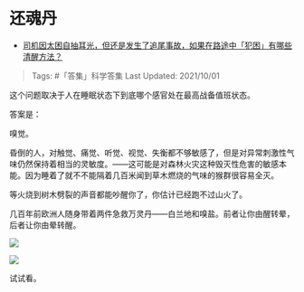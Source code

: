 # 还魂丹

- [司机因太困自抽耳光，但还是发生了追尾事故，如果在路途中「犯困」有哪些清醒方法？](https://www.zhihu.com/question/483064267/answer/2089443395)
  
>Tags: #「答集」科学答集
>Last Updated: 2021/10/01

这个问题取决于人在睡眠状态下到底哪个感官处在最高战备值班状态。

答案是：

嗅觉。

昏倒的人，对触觉、痛觉、听觉、视觉、失衡都不够敏感了，但是对异常刺激性气味仍然保持着相当的灵敏度。——这可能是对森林火灾这种毁灭性危害的敏感本能。因为睡着了就不不能隔着几百米闻到草木燃烧的气味的猴群很容易全灭。

等火烧到树木劈裂的声音都能吵醒你了，你估计已经跑不过山火了。

几百年前欧洲人随身带着两件急救万灵丹——白兰地和嗅盐。前者让你由醒转晕，后者让你由晕转醒。

![](https://pic2.zhimg.com/80/v2-12810b49b7752ac9759a09ebd6d605a0_1440w.jpg?source=c8b7c179)

![](https://pic1.zhimg.com/80/v2-3524f9ba13aaf6fbbe318d158f421372_1440w.jpg?source=c8b7c179)

  

试试看。